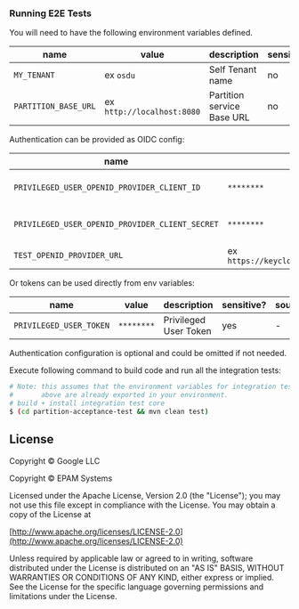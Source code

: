 ### Running E2E Tests

You will need to have the following environment variables defined.

| name                 | value                      | description                | sensitive? | source | required |
|----------------------|----------------------------|----------------------------|------------|--------|----------|
| `MY_TENANT`          | ex `osdu`                  | Self Tenant name           | no         | -      | yes      |
| `PARTITION_BASE_URL` | ex `http://localhost:8080` | Partition service Base URL | no         | -      | yes      |

Authentication can be provided as OIDC config:

| name                                            | value                                      | description                   | sensitive? | source |
|-------------------------------------------------|--------------------------------------------|-------------------------------|------------|--------|
| `PRIVILEGED_USER_OPENID_PROVIDER_CLIENT_ID`     | `********`                                 | Privileged User Client Id     | yes        | -      |
| `PRIVILEGED_USER_OPENID_PROVIDER_CLIENT_SECRET` | `********`                                 | Privileged User Client secret | yes        | -      |
| `TEST_OPENID_PROVIDER_URL`                      | ex `https://keycloak.com/auth/realms/osdu` | OpenID provider url           | yes        | -      |

Or tokens can be used directly from env variables:

| name                    | value      | description           | sensitive? | source |
|-------------------------|------------|-----------------------|------------|--------|
| `PRIVILEGED_USER_TOKEN` | `********` | Privileged User Token | yes        | -      |

Authentication configuration is optional and could be omitted if not needed.

Execute following command to build code and run all the integration tests:

 ```bash
 # Note: this assumes that the environment variables for integration tests as outlined
 #       above are already exported in your environment.
 # build + install integration test core
 $ (cd partition-acceptance-test && mvn clean test)
 ```

## License

Copyright © Google LLC

Copyright © EPAM Systems

Licensed under the Apache License, Version 2.0 (the "License");
you may not use this file except in compliance with the License.
You may obtain a copy of the License at

[http://www.apache.org/licenses/LICENSE-2.0](http://www.apache.org/licenses/LICENSE-2.0)

Unless required by applicable law or agreed to in writing, software
distributed under the License is distributed on an "AS IS" BASIS,
WITHOUT WARRANTIES OR CONDITIONS OF ANY KIND, either express or implied.
See the License for the specific language governing permissions and
limitations under the License.
